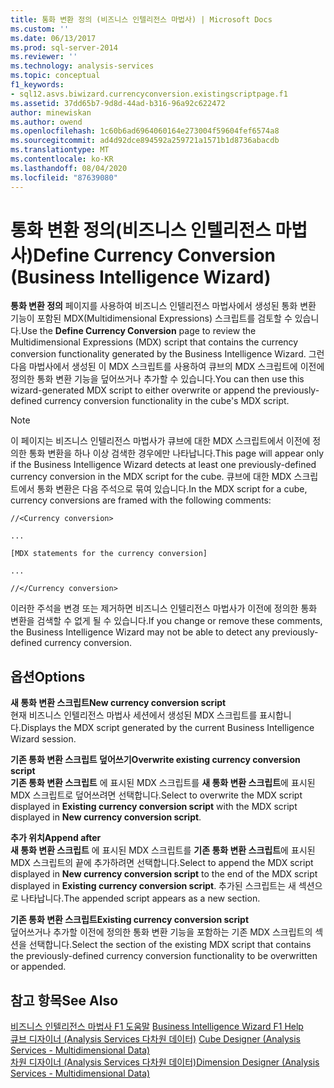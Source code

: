 ```yaml
---
title: 통화 변환 정의 (비즈니스 인텔리전스 마법사) | Microsoft Docs
ms.custom: ''
ms.date: 06/13/2017
ms.prod: sql-server-2014
ms.reviewer: ''
ms.technology: analysis-services
ms.topic: conceptual
f1_keywords:
- sql12.asvs.biwizard.currencyconversion.existingscriptpage.f1
ms.assetid: 37dd65b7-9d8d-44ad-b316-96a92c622472
author: minewiskan
ms.author: owend
ms.openlocfilehash: 1c60b6ad6964060164e273004f59604fef6574a8
ms.sourcegitcommit: ad4d92dce894592a259721a1571b1d8736abacdb
ms.translationtype: MT
ms.contentlocale: ko-KR
ms.lasthandoff: 08/04/2020
ms.locfileid: "87639080"
---
```

# <a name="define-currency-conversion-business-intelligence-wizard"></a><span data-ttu-id="1c79f-102">통화 변환 정의(비즈니스 인텔리전스 마법사)</span><span class="sxs-lookup"><span data-stu-id="1c79f-102">Define Currency Conversion (Business Intelligence Wizard)</span></span>
  <span data-ttu-id="1c79f-103">**통화 변환 정의** 페이지를 사용하여 비즈니스 인텔리전스 마법사에서 생성된 통화 변환 기능이 포함된 MDX(Multidimensional Expressions) 스크립트를 검토할 수 있습니다.</span><span class="sxs-lookup"><span data-stu-id="1c79f-103">Use the **Define Currency Conversion** page to review the Multidimensional Expressions (MDX) script that contains the currency conversion functionality generated by the Business Intelligence Wizard.</span></span> <span data-ttu-id="1c79f-104">그런 다음 마법사에서 생성된 이 MDX 스크립트를 사용하여 큐브의 MDX 스크립트에 이전에 정의한 통화 변환 기능을 덮어쓰거나 추가할 수 있습니다.</span><span class="sxs-lookup"><span data-stu-id="1c79f-104">You can then use this wizard-generated MDX script to either overwrite or append the previously-defined currency conversion functionality in the cube's MDX script.</span></span>  
  
> [!NOTE]  
>  <span data-ttu-id="1c79f-105">이 페이지는 비즈니스 인텔리전스 마법사가 큐브에 대한 MDX 스크립트에서 이전에 정의한 통화 변환을 하나 이상 검색한 경우에만 나타납니다.</span><span class="sxs-lookup"><span data-stu-id="1c79f-105">This page will appear only if the Business Intelligence Wizard detects at least one previously-defined currency conversion in the MDX script for the cube.</span></span> <span data-ttu-id="1c79f-106">큐브에 대한 MDX 스크립트에서 통화 변환은 다음 주석으로 묶여 있습니다.</span><span class="sxs-lookup"><span data-stu-id="1c79f-106">In the MDX script for a cube, currency conversions are framed with the following comments:</span></span>  
>   
>  `//<Currency conversion>`  
>   
>  `...`  
>   
>  `[MDX statements for the currency conversion]`  
>   
>  `...`  
>   
>  `//</Currency conversion>`  
>   
>  <span data-ttu-id="1c79f-107">이러한 주석을 변경 또는 제거하면 비즈니스 인텔리전스 마법사가 이전에 정의한 통화 변환을 검색할 수 없게 될 수 있습니다.</span><span class="sxs-lookup"><span data-stu-id="1c79f-107">If you change or remove these comments, the Business Intelligence Wizard may not be able to detect any previously-defined currency conversion.</span></span>  
  
## <a name="options"></a><span data-ttu-id="1c79f-108">옵션</span><span class="sxs-lookup"><span data-stu-id="1c79f-108">Options</span></span>  
 <span data-ttu-id="1c79f-109">**새 통화 변환 스크립트**</span><span class="sxs-lookup"><span data-stu-id="1c79f-109">**New currency conversion script**</span></span>  
 <span data-ttu-id="1c79f-110">현재 비즈니스 인텔리전스 마법사 세션에서 생성된 MDX 스크립트를 표시합니다.</span><span class="sxs-lookup"><span data-stu-id="1c79f-110">Displays the MDX script generated by the current Business Intelligence Wizard session.</span></span>  
  
 <span data-ttu-id="1c79f-111">**기존 통화 변환 스크립트 덮어쓰기**</span><span class="sxs-lookup"><span data-stu-id="1c79f-111">**Overwrite existing currency conversion script**</span></span>  
 <span data-ttu-id="1c79f-112">**기존 통화 변환 스크립트** 에 표시된 MDX 스크립트를 **새 통화 변환 스크립트**에 표시된 MDX 스크립트로 덮어쓰려면 선택합니다.</span><span class="sxs-lookup"><span data-stu-id="1c79f-112">Select to overwrite the MDX script displayed in **Existing currency conversion script** with the MDX script displayed in **New currency conversion script**.</span></span>  
  
 <span data-ttu-id="1c79f-113">**추가 위치**</span><span class="sxs-lookup"><span data-stu-id="1c79f-113">**Append after**</span></span>  
 <span data-ttu-id="1c79f-114">**새 통화 변환 스크립트** 에 표시된 MDX 스크립트를 **기존 통화 변환 스크립트**에 표시된 MDX 스크립트의 끝에 추가하려면 선택합니다.</span><span class="sxs-lookup"><span data-stu-id="1c79f-114">Select to append the MDX script displayed in **New currency conversion script** to the end of the MDX script displayed in **Existing currency conversion script**.</span></span> <span data-ttu-id="1c79f-115">추가된 스크립트는 새 섹션으로 나타납니다.</span><span class="sxs-lookup"><span data-stu-id="1c79f-115">The appended script appears as a new section.</span></span>  
  
 <span data-ttu-id="1c79f-116">**기존 통화 변환 스크립트**</span><span class="sxs-lookup"><span data-stu-id="1c79f-116">**Existing currency conversion script**</span></span>  
 <span data-ttu-id="1c79f-117">덮어쓰거나 추가할 이전에 정의한 통화 변환 기능을 포함하는 기존 MDX 스크립트의 섹션을 선택합니다.</span><span class="sxs-lookup"><span data-stu-id="1c79f-117">Select the section of the existing MDX script that contains the previously-defined currency conversion functionality to be overwritten or appended.</span></span>  
  
## <a name="see-also"></a><span data-ttu-id="1c79f-118">참고 항목</span><span class="sxs-lookup"><span data-stu-id="1c79f-118">See Also</span></span>  
 <span data-ttu-id="1c79f-119">[비즈니스 인텔리전스 마법사 F1 도움말](business-intelligence-wizard-f1-help.md) </span><span class="sxs-lookup"><span data-stu-id="1c79f-119">[Business Intelligence Wizard F1 Help](business-intelligence-wizard-f1-help.md) </span></span>  
 <span data-ttu-id="1c79f-120">[큐브 디자이너 &#40;Analysis Services 다차원 데이터&#41;](cube-designer-analysis-services-multidimensional-data.md) </span><span class="sxs-lookup"><span data-stu-id="1c79f-120">[Cube Designer &#40;Analysis Services - Multidimensional Data&#41;](cube-designer-analysis-services-multidimensional-data.md) </span></span>  
 [<span data-ttu-id="1c79f-121">차원 디자이너 &#40;Analysis Services 다차원 데이터&#41;</span><span class="sxs-lookup"><span data-stu-id="1c79f-121">Dimension Designer &#40;Analysis Services - Multidimensional Data&#41;</span></span>](dimension-designer-analysis-services-multidimensional-data.md)  
  
  
